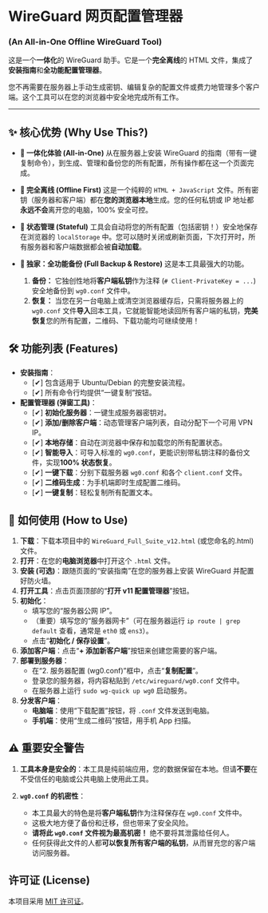 
# WireGuard 网页配置管理器
### (An All-in-One Offline WireGuard Tool)

这是一个**一体化**的 WireGuard 助手。它是一个**完全离线**的 HTML 文件，集成了**安装指南**和**全功能配置管理器**。

您不再需要在服务器上手动生成密钥、编辑复杂的配置文件或费力地管理多个客户端。这个工具可以在您的浏览器中安全地完成所有工作。

---

## ✨ 核心优势 (Why Use This?)

* **🚀 一体化体验 (All-in-One)**
    从在服务器上安装 WireGuard 的指南（带有一键复制命令），到生成、管理和备份您的所有配置，所有操作都在这一个页面完成。

* **🔐 完全离线 (Offline First)**
    这是一个纯粹的 `HTML + JavaScript` 文件。所有密钥（服务器和客户端）都在**您的浏览器本地**生成。您的任何私钥或 IP 地址都**永远不会**离开您的电脑，100% 安全可控。

* **💾 状态管理 (Stateful)**
    工具会自动将您的所有配置（包括密钥！）安全地保存在浏览器的 `localStorage` 中。您可以随时关闭或刷新页面，下次打开时，所有服务器和客户端数据都会被**自动加载**。

* **🔄 独家：全功能备份 (Full Backup & Restore)**
    这是本工具最强大的功能。
    1.  **备份：** 它独创性地将**客户端私钥**作为注释 (`# Client-PrivateKey = ...`) 安全地备份到 `wg0.conf` 文件中。
    2.  **恢复：** 当您在另一台电脑上或清空浏览器缓存后，只需将服务器上的 `wg0.conf` 文件**导入**回本工具，它就能智能地读回所有客户端的私钥，**完美恢复**您的所有配置，二维码、下载功能均可继续使用！

## 🛠️ 功能列表 (Features)

-   **安装指南**：
    -   [✔] 包含适用于 Ubuntu/Debian 的完整安装流程。
    -   [✔] 所有命令行均提供“一键复制”按钮。
-   **配置管理器 (弹窗工具)**：
    -   [✔] **初始化服务器**：一键生成服务器密钥对。
    -   [✔] **添加/删除客户端**：动态管理客户端列表，自动分配下一个可用 VPN IP。
    -   [✔] **本地存储**：自动在浏览器中保存和加载您的所有配置状态。
    -   [✔] **智能导入**：可导入标准的 `wg0.conf`，更能识别带私钥注释的备份文件，实现**100% 状态恢复**。
    -   [✔] **一键下载**：分别下载服务器 `wg0.conf` 和各个 `client.conf` 文件。
    -   [✔] **二维码生成**：为手机端即时生成配置二维码。
    -   [✔] **一键复制**：轻松复制所有配置文本。

## 🚀 如何使用 (How to Use)

1.  **下载**：下载本项目中的 `WireGuard_Full_Suite_v12.html` (或您命名的.html) 文件。
2.  **打开**：在您的**电脑浏览器**中打开这个 `.html` 文件。
3.  **安装 (可选)**：跟随页面的“安装指南”在您的服务器上安装 WireGuard 并配置好防火墙。
4.  **打开工具**：点击页面顶部的“**打开 v11 配置管理器**”按钮。
5.  **初始化**：
    -   填写您的“服务器公网 IP”。
    -   （重要）填写您的“服务器网卡”（可在服务器运行 `ip route | grep default` 查看，通常是 `eth0` 或 `ens3`）。
    -   点击“**初始化 / 保存设置**”。
6.  **添加客户端**：点击“**+ 添加新客户端**”按钮来创建您需要的客户端。
7.  **部署到服务器**：
    -   在“2. 服务器配置 (wg0.conf)”框中，点击“**复制配置**”。
    -   登录您的服务器，将内容粘贴到 `/etc/wireguard/wg0.conf` 文件中。
    -   在服务器上运行 `sudo wg-quick up wg0` 启动服务。
8.  **分发客户端**：
    -   **电脑端**：使用“下载配置”按钮，将 `.conf` 文件发送到电脑。
    -   **手机端**：使用“生成二维码”按钮，用手机 App 扫描。

## ⚠️ 重要安全警告

1.  **工具本身是安全的**：本工具是纯前端应用，您的数据保留在本地。但请**不要**在不受信任的电脑或公共电脑上使用此工具。

2.  **`wg0.conf` 的机密性**：
    -   本工具最大的特色是将**客户端私钥**作为注释保存在 `wg0.conf` 文件中。
    -   这极大地方便了备份和迁移，但也带来了安全风险。
    -   **请将此 `wg0.conf` 文件视为最高机密！** 绝不要将其泄露给任何人。
    -   任何获得此文件的人都**可以恢复所有客户端的私钥**，从而冒充您的客户端访问服务器。

## 许可证 (License)

本项目采用 [MIT 许可证](LICENSE)。
